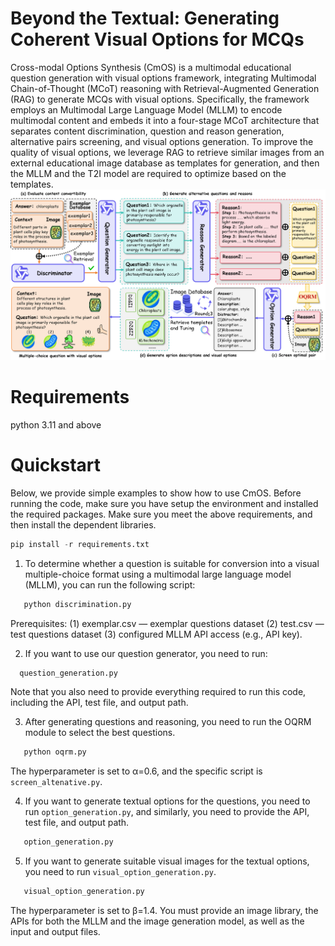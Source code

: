 # Beyond the Textual: Generating Coherent Visual Options for MCQs
Cross-modal Options Synthesis (CmOS) is a multimodal educational question generation with visual options framework, integrating Multimodal Chain-of-Thought (MCoT) reasoning with Retrieval-Augmented Generation (RAG) to generate MCQs with visual options. Specifically, the framework employs an Multimodal Large Language Model (MLLM) to encode multimodal content and embeds it into a four-stage MCoT architecture that separates content discrimination, question and reason generation, alternative pairs screening, and visual options generation. To improve the quality of visual options, we leverage RAG to retrieve similar images from an external educational image database as templates for generation, and then the MLLM and the T2I model are required to optimize based on the templates.
![Alt text](method.png)

# Requirements
python 3.11 and above

# Quickstart
Below, we provide simple examples to show how to use CmOS.
Before running the code, make sure you have setup the environment and installed the required packages. Make sure you meet the above requirements, and then install the dependent libraries.
```python
pip install -r requirements.txt
```

1. To determine whether a question is suitable for conversion into a visual multiple-choice format using a multimodal large language model (MLLM), you can run the following script:
```python
   python discrimination.py
```
Prerequisites: (1) exemplar.csv — exemplar questions dataset (2) test.csv — test questions dataset (3) configured MLLM API access (e.g., API key).

2. If you want to use our question generator, you need to run:
```python
  question_generation.py
```
Note that you also need to provide everything required to run this code, including the API, test file, and output path.

3. After generating questions and reasoning, you need to run the OQRM module to select the best questions.
```python
   python oqrm.py
```
The hyperparameter is set to α=0.6, and the specific script is `screen_altenative.py`.

4. If you want to generate textual options for the questions, you need to run `option_generation.py`, and similarly, you need to provide the API, test file, and output path.
```python
   option_generation.py
```

5. If you want to generate suitable visual images for the textual options, you need to run `visual_option_generation.py`.
```python
   visual_option_generation.py
```
The hyperparameter is set to β=1.4. You must provide an image library, the APIs for both the MLLM and the image generation model, as well as the input and output files.

